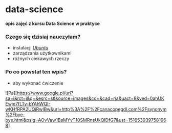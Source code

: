 # data-science
**opis zajęć z kursu Data Science w praktyce**

### Czego się dzisiaj nauczyłam?

* instalacji [_Ubuntu_  ](www.ubuntu.com)
* zarządzania użytkownikami  
* różnych ciekawych rzeczy  

### Po co powstał ten wpis?

* aby wykonać ćwiczenie

![Pa][https://www.google.pl/url?sa=i&rct=j&q=&esrc=s&source=images&cd=&cad=rja&uact=8&ved=0ahUKEwje7fLTy-bYAhWQI-wKHfRPA2UQjRwIBw&url=http%3A%2F%2Fcanacopegdl.com%2Fsynonym%2Fbye-bye.html&psig=AOvVaw1BsMYvT10SMRnsUkQIDfG7&ust=1516539397581968]

